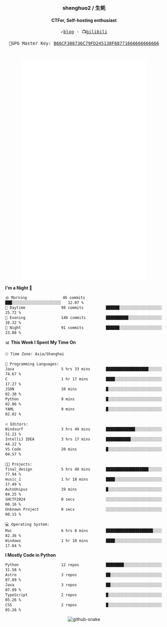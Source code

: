 <h3 align="center"> shenghuo2 / 生蚝 </h3>
<h4 align="center" >CTFer, Self-hosting enthusiast</h3>


<p align="center">
  <samp>
    ✍️<a href="https://blog.shenghuo2.top/">blog</a> -
    📺<a href="https://space.bilibili.com/85894935">bilibili</a>
  </samp>
</p>
<p align="center">
  <samp>
     🔐GPG Master Key: <a align="center" href="https://github.com/shenghuo2.gpg">B66CF308736C79FD245138F68771666666666666</a>
  </samp>
</p>
<br>
<p align="center">
  <a href="https://github.com/shenghuo2">
    <img width="400" align="top" src="https://github.com/shenghuo2/shenghuo2/blob/main/metrics.left.svg" />
  </a>
  <a href="https://github.com/shenghuo2">
    <img width="400" align="top" src="https://github.com/shenghuo2/shenghuo2/blob/main/metrics.right.svg" />
  </a>
</p>


<!--START_SECTION:waka-->
**I'm a Night 🦉** 

```text
🌞 Morning                46 commits          ███░░░░░░░░░░░░░░░░░░░░░░   12.07 % 
🌆 Daytime                98 commits          ██████░░░░░░░░░░░░░░░░░░░   25.72 % 
🌃 Evening                146 commits         ██████████░░░░░░░░░░░░░░░   38.32 % 
🌙 Night                  91 commits          ██████░░░░░░░░░░░░░░░░░░░   23.88 % 
```


📊 **This Week I Spent My Time On** 

```text
🕑︎ Time Zone: Asia/Shanghai

💬 Programming Languages: 
Java                     5 hrs 33 mins       ███████████████████░░░░░░   74.67 % 
C                        1 hr 17 mins        ████░░░░░░░░░░░░░░░░░░░░░   17.27 % 
JSON                     10 mins             █░░░░░░░░░░░░░░░░░░░░░░░░   02.38 % 
Python                   9 mins              █░░░░░░░░░░░░░░░░░░░░░░░░   02.06 % 
YAML                     9 mins              █░░░░░░░░░░░░░░░░░░░░░░░░   02.02 % 

🔥 Editors: 
Windsurf                 3 hrs 49 mins       █████████████░░░░░░░░░░░░   51.21 % 
IntelliJ IDEA            3 hrs 17 mins       ███████████░░░░░░░░░░░░░░   44.22 % 
VS Code                  20 mins             █░░░░░░░░░░░░░░░░░░░░░░░░   04.57 % 

🐱‍💻 Projects: 
final_design             5 hrs 48 mins       ███████████████████░░░░░░   77.94 % 
music_1                  1 hr 18 mins        ████░░░░░░░░░░░░░░░░░░░░░   17.49 % 
AutoUnipus               19 mins             █░░░░░░░░░░░░░░░░░░░░░░░░   04.25 % 
SHCTF2024                0 secs              ░░░░░░░░░░░░░░░░░░░░░░░░░   00.16 % 
Unknown Project          0 secs              ░░░░░░░░░░░░░░░░░░░░░░░░░   00.15 % 

💻 Operating System: 
Mac                      6 hrs 8 mins        █████████████████████░░░░   82.36 % 
Windows                  1 hr 18 mins        ████░░░░░░░░░░░░░░░░░░░░░   17.64 % 
```

**I Mostly Code in Python** 

```text
Python                   12 repos            ████████░░░░░░░░░░░░░░░░░   31.58 % 
Astro                    3 repos             ██░░░░░░░░░░░░░░░░░░░░░░░   07.89 % 
Java                     3 repos             ██░░░░░░░░░░░░░░░░░░░░░░░   07.89 % 
TypeScript               2 repos             █░░░░░░░░░░░░░░░░░░░░░░░░   05.26 % 
CSS                      2 repos             █░░░░░░░░░░░░░░░░░░░░░░░░   05.26 % 
```




<!--END_SECTION:waka-->


<div align="center">
  <picture>
    <source media="(prefers-color-scheme: dark)" srcset="https://gist.githubusercontent.com/shenghuo2/bfce20b14ab0484cef03bae6e60e0b3a/raw/github-snake-dark.svg" />
    <source media="(prefers-color-scheme: light)" srcset="https://gist.githubusercontent.com/shenghuo2/bfce20b14ab0484cef03bae6e60e0b3a/raw/github-snake.svg" />
    <img alt="github-snake" src="https://gist.githubusercontent.com/shenghuo2/bfce20b14ab0484cef03bae6e60e0b3a/raw/github-snake.svg" />
  </picture>
</div>

<!--
**shenghuo2/shenghuo2** is a ✨ _special_ ✨ repository because its `README.md` (this file) appears on your GitHub profile.

Here are some ideas to get you started:

- 🔭 I’m currently working on ...
- 🌱 I’m currently learning ...
- 👯 I’m looking to collaborate on ...
- 🤔 I’m looking for help with ...
- 💬 Ask me about ...
- 📫 How to reach me: ...
- 😄 Pronouns: ...
- ⚡ Fun fact: ...
-->
